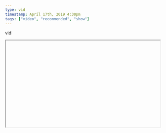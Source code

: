 ```yaml
---
type: vid
timestamp: April 17th, 2019 4:30pm
tags: ["video", "recommended", "show"]
---
```

vid
<iframe width="500" height="281"  id="youtube_iframe" src="https://www.youtube.com/embed/cjQrC5yB_aA[![thumbnail](http://i3.ytimg.com/vi/ /maxresdefault.jpg)](https://www.youtube.com/watch?v= )></iframe>                    
                                            
Featuring an old Lets Play that we always watch when we want comfort. 

I have a hard time paying attention to a lot of Lets Plays, but Zergem’s leadership and Shadow of Destiny’s excellent time-voluted plot are pleasing to watch again and again.

<a href="https://www.youtube.com/playlist[![thumbnail](http://i3.ytimg.com/vi/ /maxresdefault.jpg)](https://www.youtube.com/watch?v= )>https://www.youtube.com/playlist[![thumbnail](http://i3.ytimg.com/vi/ /maxresdefault.jpg)](https://www.youtube.com/watch?v= )><br/>
 
                                                    <div id="footer">
                <span id="timestamp"> April 17th, 2019 4:30pm </span>
                                                          <span class="tag">let&#039;s play</span>
                                          <span class="tag">video</span>
                                          <span class="tag">recommended</span>
                                          <span class="tag">video game</span>
                                          <span class="tag">chill and chill</span>
                                          <span class="tag">show</span>
                                                    
            </body>
        </html>

        
<small>source: https://saturdayxiii.tumblr.com/post/184258280189</small>